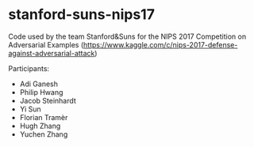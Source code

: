 # stanford-suns-nips17
Code used by the team Stanford&amp;Suns for the NIPS 2017 Competition on Adversarial Examples (https://www.kaggle.com/c/nips-2017-defense-against-adversarial-attack)

Participants:
- Adi Ganesh
- Philip Hwang
- Jacob Steinhardt
- Yi Sun
- Florian Tramèr
- Hugh Zhang
- Yuchen Zhang
